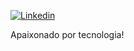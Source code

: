 [![Linkedin](https://img.shields.io/badge/LinkedIn-0077B5?style=for-the-badge&logo=linkedin&logoColor=white)](https://www.linkedin.com/in/uandzleonel/)

Apaixonado por tecnologia!
